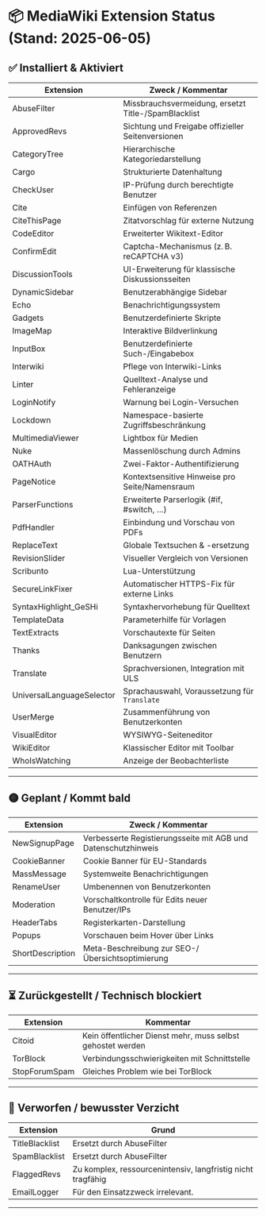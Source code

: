 # 📦 MediaWiki Extension Status (Stand: 2025-06-05)

## ✅ Installiert & Aktiviert

| Extension                 | Zweck / Kommentar                                       |
|---------------------------|----------------------------------------------------------|
| AbuseFilter              | Missbrauchsvermeidung, ersetzt Title-/SpamBlacklist     |
| ApprovedRevs             | Sichtung und Freigabe offizieller Seitenversionen       |
| CategoryTree             | Hierarchische Kategoriedarstellung                      |
| Cargo                    | Strukturierte Datenhaltung                              |
| CheckUser                | IP-Prüfung durch berechtigte Benutzer                   |
| Cite                     | Einfügen von Referenzen                                 |
| CiteThisPage             | Zitatvorschlag für externe Nutzung                      |
| CodeEditor               | Erweiterter Wikitext-Editor                             |
| ConfirmEdit              | Captcha-Mechanismus (z. B. reCAPTCHA v3)                |
| DiscussionTools          | UI-Erweiterung für klassische Diskussionsseiten         |
| DynamicSidebar           | Benutzerabhängige Sidebar                               |
| Echo                     | Benachrichtigungssystem                                 |
| Gadgets                  | Benutzerdefinierte Skripte                              |
| ImageMap                 | Interaktive Bildverlinkung                              |
| InputBox                 | Benutzerdefinierte Such-/Eingabebox                     |
| Interwiki                | Pflege von Interwiki-Links                              |
| Linter                   | Quelltext-Analyse und Fehleranzeige                     |
| LoginNotify              | Warnung bei Login-Versuchen                             |
| Lockdown                 | Namespace-basierte Zugriffsbeschränkung                 |
| MultimediaViewer         | Lightbox für Medien                                     |
| Nuke                     | Massenlöschung durch Admins                             |
| OATHAuth                 | Zwei-Faktor-Authentifizierung                           |
| PageNotice               | Kontextsensitive Hinweise pro Seite/Namensraum          |
| ParserFunctions          | Erweiterte Parserlogik (#if, #switch, …)               |
| PdfHandler               | Einbindung und Vorschau von PDFs                        |
| ReplaceText              | Globale Textsuchen & -ersetzung                         |
| RevisionSlider           | Visueller Vergleich von Versionen                       |
| Scribunto                | Lua-Unterstützung                                       |
| SecureLinkFixer          | Automatischer HTTPS-Fix für externe Links               |
| SyntaxHighlight_GeSHi    | Syntaxhervorhebung für Quelltext                        |
| TemplateData             | Parameterhilfe für Vorlagen                             |
| TextExtracts             | Vorschautexte für Seiten                                |
| Thanks                   | Danksagungen zwischen Benutzern                         |
| Translate                | Sprachversionen, Integration mit ULS                    |
| UniversalLanguageSelector| Sprachauswahl, Voraussetzung für `Translate`            |
| UserMerge                | Zusammenführung von Benutzerkonten                     |
| VisualEditor             | WYSIWYG-Seiteneditor                                    |
| WikiEditor               | Klassischer Editor mit Toolbar                          |
| WhoIsWatching            | Anzeige der Beobachterliste                             |

---

## 🟡 Geplant / Kommt bald

| Extension             | Zweck / Kommentar                                      |
|-----------------------|---------------------------------------------------------|
| NewSignupPage          | Verbesserte Registierungsseite mit AGB und Datenschutzhinweis |
| CookieBanner          | Cookie Banner für EU-Standards                         |
| MassMessage          | Systemweite Benachrichtigungen                          |
| RenameUser           | Umbenennen von Benutzerkonten                           |
| Moderation           | Vorschaltkontrolle für Edits neuer Benutzer/IPs         |
| HeaderTabs           | Registerkarten-Darstellung                              |
| Popups               | Vorschauen beim Hover über Links                        |
| ShortDescription     | Meta-Beschreibung zur SEO-/Übersichtsoptimierung        |


---

## ⏳ Zurückgestellt / Technisch blockiert

| Extension        | Kommentar                                                 |
|------------------|-----------------------------------------------------------|
| Citoid           | Kein öffentlicher Dienst mehr, muss selbst gehostet werden|
| TorBlock         | Verbindungsschwierigkeiten mit Schnittstelle              |
| StopForumSpam    | Gleiches Problem wie bei TorBlock                         |


---

## 🚫 Verworfen / bewusster Verzicht

| Extension         | Grund                                                       |
|-------------------|-------------------------------------------------------------|
| TitleBlacklist   | Ersetzt durch AbuseFilter                                    |
| SpamBlacklist    | Ersetzt durch AbuseFilter                                    |
| FlaggedRevs      | Zu komplex, ressourcenintensiv, langfristig nicht tragfähig  |
| EmailLogger      | Für den Einsatzzweck irrelevant.                             |

---


